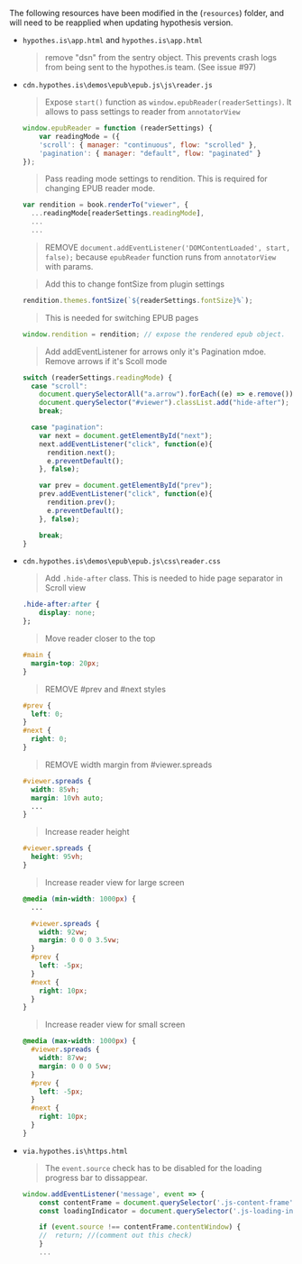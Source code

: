 The following resources have been modified in the (`resources`) folder, and will need to be reapplied when updating hypothesis version. 

* `hypothes.is\app.html` and `hypothes.is\app.html` 
    > remove "dsn" from the sentry object. This prevents crash logs from being sent to the hypothes.is team.  (See issue #97)

* `cdn.hypothes.is\demos\epub\epub.js\js\reader.js`
    > Expose `start()` function as `window.epubReader(readerSettings)`. It allows to pass settings to reader from `annotatorView`
    ```js
    window.epubReader = function (readerSettings) {
        var readingMode = ({
        'scroll': { manager: "continuous", flow: "scrolled" },
        'pagination': { manager: "default", flow: "paginated" }
    });
    ```
    > Pass reading mode settings to rendition. This is required for changing EPUB reader mode.
    ```js
    var rendition = book.renderTo("viewer", {
      ...readingMode[readerSettings.readingMode],
      ...
      ...
    ```

    > REMOVE `document.addEventListener('DOMContentLoaded', start, false);` because `epubReader` function runs from `annotatorView` with params.

    > Add this to change fontSize from plugin settings
    ```js
    rendition.themes.fontSize(`${readerSettings.fontSize}%`);
    ```

    > This is needed for switching EPUB pages 
    ```js
    window.rendition = rendition; // expose the rendered epub object. 
    ```

    > Add addEventListener for arrows only it's Pagination mdoe. Remove arrows if it's Scoll mode
    ```js
    switch (readerSettings.readingMode) {
      case "scroll":
        document.querySelectorAll("a.arrow").forEach((e) => e.remove());
        document.querySelector("#viewer").classList.add("hide-after");
        break;

      case "pagination":
        var next = document.getElementById("next");
        next.addEventListener("click", function(e){
          rendition.next();
          e.preventDefault();
        }, false);

        var prev = document.getElementById("prev");
        prev.addEventListener("click", function(e){
          rendition.prev();
          e.preventDefault();
        }, false);

        break;
    }
    ```
* `cdn.hypothes.is\demos\epub\epub.js\css\reader.css`
    > Add `.hide-after` class. This is needed to hide page separator in Scroll view
    ```css
    .hide-after:after {
        display: none;
    };
    ```

    > Move reader closer to the top
    ```css
    #main {
      margin-top: 20px;
    }
    ```

    > REMOVE #prev and #next styles
    ```css
    #prev {
      left: 0;
    }
    #next {
      right: 0;
    }
    ```

    > REMOVE width margin from #viewer.spreads
    ```css
    #viewer.spreads {
      width: 85vh;
      margin: 10vh auto;
      ...
    }
    ```

    > Increase reader height
    ```css
    #viewer.spreads {
      height: 95vh;
    }
    ```

    > Increase reader view for large screen
    ```css
    @media (min-width: 1000px) {
      ...

      #viewer.spreads {
        width: 92vw;
        margin: 0 0 0 3.5vw;
      }
      #prev {
        left: -5px;
      }
      #next {
        right: 10px;
      }
    }
    ```

    > Increase reader view for small screen
    ```css
    @media (max-width: 1000px) {
      #viewer.spreads {
        width: 87vw;
        margin: 0 0 0 5vw;
      }
      #prev {
        left: -5px;
      }
      #next {
        right: 10px;
      }
    }
    ```
* `via.hypothes.is\https.html`
    > The `event.source` check has to be disabled for the loading progress bar to dissappear. 
    ```js
    window.addEventListener('message', event => {
        const contentFrame = document.querySelector('.js-content-frame');
        const loadingIndicator = document.querySelector('.js-loading-indicator');

        if (event.source !== contentFrame.contentWindow) {
        //  return; //(comment out this check)
        }
        ...
    ```